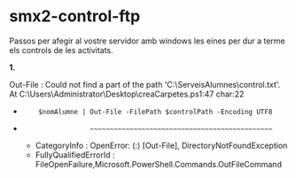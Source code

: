# smx2-control-ftp

Passos per afegir al vostre servidor amb windows les eines per dur a terme els controls de les activitats.



**1.** 


Out-File : Could not find a part of the path 'C:\ServeisAlumnes\control.txt'.
At C:\Users\Administrator\Desktop\creaCarpetes.ps1:47 char:22
+         $nomAlumne | Out-File -FilePath $controlPath -Encoding UTF8
+                      ~~~~~~~~~~~~~~~~~~~~~~~~~~~~~~~~~~~~~~~~~~~~~~
    + CategoryInfo          : OpenError: (:) [Out-File], DirectoryNotFoundException
    + FullyQualifiedErrorId : FileOpenFailure,Microsoft.PowerShell.Commands.OutFileCommand
